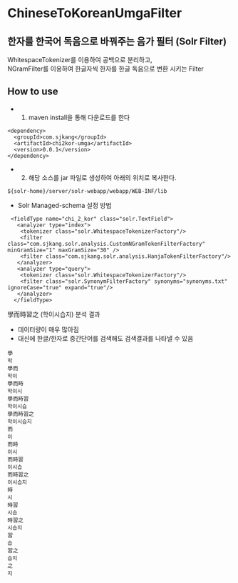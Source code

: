 # ChineseToKoreanUmgaFilter

## 한자를 한국어 독음으로 바꿔주는 음가 필터 (Solr Filter)<br>

WhitespaceTokenizer를 이용하여 공백으로 분리하고,<br>
NGramFilter를 이용하여 한글자씩 한자를 한글 독음으로 변환 시키는 Filter<br>


## How to use

- 1. maven install을 통해 다운로드를 한다
```
<dependency>
  <groupId>com.sjkang</groupId>
  <artifactId>chi2kor-umga</artifactId>
  <version>0.0.1</version>
</dependency>
```

- 2. 해당 소스를 jar 파일로 생성하여 아래의 위치로 복사한다.
```
${solr-home}/server/solr-webapp/webapp/WEB-INF/lib
```


* Solr Managed-schema 설정 방법

```
 <fieldType name="chi_2_kor" class="solr.TextField">
   <analyzer type="index">
   	<tokenizer class="solr.WhitespaceTokenizerFactory"/>
	<filter class="com.sjkang.solr.analysis.CustomNGramTokenFilterFactory" minGramSize="1" maxGramSize="30" />
	<filter class="com.sjkang.solr.analysis.HanjaTokenFilterFactory"/> 
   </analyzer>
   <analyzer type="query">
  	<tokenizer class="solr.WhitespaceTokenizerFactory"/>
	<filter class="solr.SynonymFilterFactory" synonyms="synonyms.txt" ignoreCase="true" expand="true"/>
   </analyzer>
  </fieldType>
```


學而時習之 (학이시습지) 분석 결과

- 데이터량이 매우 많아짐
- 대신에 한글/한자로 중간단어를 검색해도 검색결과를 나타낼 수 있음

```
學
학
學而
학이
學而時
학이시
學而時習
학이시습
學而時習之
학이시습지
而
이
而時
이시
而時習
이시습
而時習之
이시습지
時
시
時習
시습
時習之
시습지
習
습
習之
습지
之
지
```
